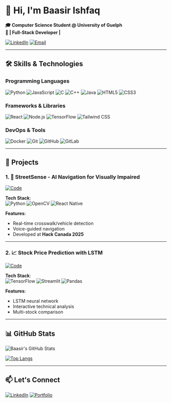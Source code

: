 # 👋 Hi, I'm Baasir Ishfaq 
**🎓 Computer Science Student @ University of Guelph**  
**🚀 | Full-Stack Developer |**

[![LinkedIn](https://img.shields.io/badge/LinkedIn-Connect-%230A66C2?logo=linkedin)](https://linkedin.com/in/baasirishfaq)
[![Email](https://img.shields.io/badge/Email-Contact-%23D14836?logo=gmail)](mailto:bishfaq@uoguelph.ca)

---
## 🛠️ **Skills & Technologies**

### **Programming Languages**
![Python](https://img.shields.io/badge/Python-3776AB?logo=python&logoColor=white)
![JavaScript](https://img.shields.io/badge/JavaScript-F7DF1E?logo=javascript&logoColor=black)
![C](https://img.shields.io/badge/C-A8B9CC?logo=c&logoColor=white)
![C++](https://img.shields.io/badge/C++-00599C?logo=c%2B%2B&logoColor=white)
![Java](https://img.shields.io/badge/Java-007396?logo=java&logoColor=white)
![HTML5](https://img.shields.io/badge/HTML5-E34F26?logo=html5&logoColor=white)
![CSS3](https://img.shields.io/badge/CSS3-1572B6?logo=css3&logoColor=white)

### **Frameworks & Libraries**
![React](https://img.shields.io/badge/React-61DAFB?logo=react&logoColor=black)
![Node.js](https://img.shields.io/badge/Node.js-339933?logo=node.js&logoColor=white)
![TensorFlow](https://img.shields.io/badge/TensorFlow-FF6F00?logo=tensorflow&logoColor=white)
![Tailwind CSS](https://img.shields.io/badge/Tailwind_CSS-06B6D4?logo=tailwind-css&logoColor=white)

### **DevOps & Tools**
![Docker](https://img.shields.io/badge/Docker-2496ED?logo=docker&logoColor=white)
![Git](https://img.shields.io/badge/Git-F05032?logo=git&logoColor=white)
![GitHub](https://img.shields.io/badge/GitHub-181717?logo=github&logoColor=white)
![GitLab](https://img.shields.io/badge/GitLab-FCA121?logo=gitlab&logoColor=white)

---

## 🌟 **Projects**

### 1. 🦯 **StreetSense** - AI Navigation for Visually Impaired
[![Code](https://img.shields.io/badge/Code-GitHub-181717?logo=github)](https://github.com/ElijahDAF/streetsense)

**Tech Stack**:  
![Python](https://img.shields.io/badge/-Python-3776AB?logo=python) 
![OpenCV](https://img.shields.io/badge/-OpenCV-5C3EE8?logo=opencv) 
![React Native](https://img.shields.io/badge/-React_Native-61DAFB?logo=react)

**Features**:
- Real-time crosswalk/vehicle detection
- Voice-guided navigation
- Developed at **Hack Canada 2025**

---

### 2. 📈 **Stock Price Prediction with LSTM**
[![Code](https://img.shields.io/badge/Code-GitHub-181717?logo=github)](https://github.com/baasirishfaq/stock-prediction)

**Tech Stack**:  
![TensorFlow](https://img.shields.io/badge/-TensorFlow-FF6F00?logo=tensorflow) 
![Streamlit](https://img.shields.io/badge/-Streamlit-FF4B4B?logo=streamlit) 
![Pandas](https://img.shields.io/badge/-Pandas-150458?logo=pandas)

**Features**:
- LSTM neural network
- Interactive technical analysis
- Multi-stock comparison

---

## 📊 **GitHub Stats**
![Baasir's GitHub Stats](https://github-readme-stats.vercel.app/api?username=baasirishfaq&show_icons=true&theme=radical)

[![Top Langs](https://github-readme-stats.vercel.app/api/top-langs/?username=baasirishfaq&layout=compact&theme=radical)](https://github.com/baasirishfaq)

---

## 📫 **Let's Connect**
[![LinkedIn](https://img.shields.io/badge/LinkedIn-Connect-%230A66C2?logo=linkedin)](https://linkedin.com/in/baasirishfaq)
[![Portfolio](https://img.shields.io/badge/🚀_Portfolio-Visit-%23FF4088?logo=vercel&logoColor=white&style=for-the-badge)](https://baasirishfaq.github.io)

